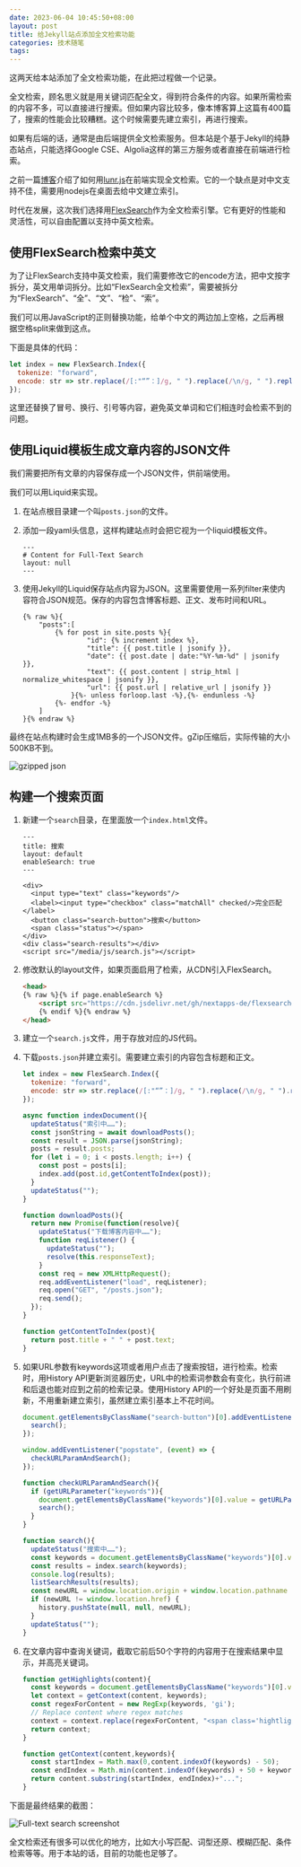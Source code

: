 ```yaml
---
date: 2023-06-04 10:45:50+08:00
layout: post
title: 给Jekyll站点添加全文检索功能
categories: 技术随笔
tags: 
---
```


这两天给本站添加了全文检索功能，在此把过程做一个记录。

全文检索，顾名思义就是用关键词匹配全文，得到符合条件的内容。如果所需检索的内容不多，可以直接进行搜索。但如果内容比较多，像本博客算上这篇有400篇了，搜索的性能会比较糟糕。这个时候需要先建立索引，再进行搜索。

如果有后端的话，通常是由后端提供全文检索服务。但本站是个基于Jekyll的纯静态站点，只能选择Google CSE、Algolia这样的第三方服务或者直接在前端进行检索。

之前一篇[博客](/frontend-full-text-search-for-ImageTrans-comics-translation-projects/)介绍了如何用[lunr.js](https://lunrjs.com/)在前端实现全文检索。它的一个缺点是对中文支持不佳，需要用nodejs在桌面去给中文建立索引。

时代在发展，这次我们选择用[FlexSearch](https://github.com/nextapps-de/flexsearch/)作为全文检索引擎。它有更好的性能和灵活性，可以自由配置以支持中英文检索。

## 使用FlexSearch检索中英文

为了让FlexSearch支持中英文检索，我们需要修改它的encode方法，把中文按字拆分，英文用单词拆分。比如“FlexSearch全文检索”，需要被拆分为“FlexSearch”、“全”、“文”、“检”、“索”。

我们可以用JavaScript的正则替换功能，给单个中文的两边加上空格，之后再根据空格split来做到这点。


下面是具体的代码：

```js
let index = new FlexSearch.Index({
  tokenize: "forward",
  encode: str => str.replace(/[:"“”：]/g, " ").replace(/\n/g, " ").replace(/([\u4e00-\u9fa5])/g, " $1 ").split(" ")
});
```

这里还替换了冒号、换行、引号等内容，避免英文单词和它们相连时会检索不到的问题。

## 使用Liquid模板生成文章内容的JSON文件

我们需要把所有文章的内容保存成一个JSON文件，供前端使用。

我们可以用Liquid来实现。

1. 在站点根目录建一个叫`posts.json`的文件。

2. 添加一段yaml头信息，这样构建站点时会把它视为一个liquid模板文件。

   ```
   ---
   # Content for Full-Text Search
   layout: null
   ---
   ```
   
3. 使用Jekyll的Liquid保存站点内容为JSON。这里需要使用一系列filter来使内容符合JSON规范。保存的内容包含博客标题、正文、发布时间和URL。

   ```
   {% raw %}{
       "posts":[
           {% for post in site.posts %}{
                   "id": {% increment index %},
                   "title": {{ post.title | jsonify }},
                   "date": {{ post.date | date:"%Y-%m-%d" | jsonify }},
                   "text": {{ post.content | strip_html | normalize_whitespace | jsonify }},
                   "url": {{ post.url | relative_url | jsonify }}
               }{%- unless forloop.last -%},{%- endunless -%}
           {%- endfor -%}
       ]
   }{% endraw %}
   ```
   
最终在站点构建时会生成1MB多的一个JSON文件。gZip压缩后，实际传输的大小500KB不到。

![gzipped json](/album/gzip.jpg)

## 构建一个搜索页面

1. 新建一个`search`目录，在里面放一个`index.html`文件。

   ```
   ---
   title: 搜索
   layout: default
   enableSearch: true
   ---
       
   <div>
     <input type="text" class="keywords"/>
     <label><input type="checkbox" class="matchAll" checked/>完全匹配</label>
     <button class="search-button">搜索</button>
     <span class="status"></span>
   </div>
   <div class="search-results"></div>
   <script src="/media/js/search.js"></script>

   ```

2. 修改默认的layout文件，如果页面启用了检索，从CDN引入FlexSearch。

   ```html
   <head>
   {% raw %}{% if page.enableSearch %}
       <script src="https://cdn.jsdelivr.net/gh/nextapps-de/flexsearch@0.7.31/dist/flexsearch.bundle.js"></script>
       {% endif %}{% endraw %}
   </head>
   ```
   
3. 建立一个`search.js`文件，用于存放对应的JS代码。

4. 下载`posts.json`并建立索引。需要建立索引的内容包含标题和正文。

   ```js
   let index = new FlexSearch.Index({
     tokenize: "forward",
     encode: str => str.replace(/[:"“”：]/g, " ").replace(/\n/g, " ").replace(/([\u4e00-\u9fa5])/g, " $1 ").split(" ")
   });

   async function indexDocument(){
     updateStatus("索引中……");
     const jsonString = await downloadPosts();
     const result = JSON.parse(jsonString);
     posts = result.posts;
     for (let i = 0; i < posts.length; i++) {
       const post = posts[i];
       index.add(post.id,getContentToIndex(post));
     }
     updateStatus("");
   }

   function downloadPosts(){
     return new Promise(function(resolve){
       updateStatus("下载博客内容中……");
       function reqListener() {
         updateStatus("");
         resolve(this.responseText);
       }
       const req = new XMLHttpRequest();
       req.addEventListener("load", reqListener);
       req.open("GET", "/posts.json");
       req.send();
     });
   }
   
   function getContentToIndex(post){
     return post.title + " " + post.text;
   }
   ```

5. 如果URL参数有keywords这项或者用户点击了搜索按钮，进行检索。检索时，用History API更新浏览器历史，URL中的检索词参数会有变化，执行前进和后退也能对应到之前的检索记录。使用History API的一个好处是页面不用刷新，不用重新建立索引，虽然建立索引基本上不花时间。

   ```js
   document.getElementsByClassName("search-button")[0].addEventListener("click",function(){
     search();
   });
   
   window.addEventListener("popstate", (event) => {
     checkURLParamAndSearch();
   });
   
   function checkURLParamAndSearch(){
     if (getURLParameter("keywords")){
       document.getElementsByClassName("keywords")[0].value = getURLParameter("keywords");
       search();
     }
   }
   
   function search(){
     updateStatus("搜索中……");
     const keywords = document.getElementsByClassName("keywords")[0].value;
     const results = index.search(keywords);
     console.log(results);
     listSearchResults(results);
     const newURL = window.location.origin + window.location.pathname + "?keywords=" + encodeURIComponent(keywords);
     if (newURL != window.location.href) {
       history.pushState(null, null, newURL);
     }
     updateStatus("");
   }
   ```

6. 在文章内容中查询关键词，截取它前后50个字符的内容用于在搜索结果中显示，并高亮关键词。

   ```js
   function getHighlights(content){
     const keywords = document.getElementsByClassName("keywords")[0].value;
     let context = getContext(content, keywords);
     const regexForContent = new RegExp(keywords, 'gi');
     // Replace content where regex matches
     context = context.replace(regexForContent, "<span class='hightlighted'>$&</span>");
     return context;
   }
   
   function getContext(content,keywords){
     const startIndex = Math.max(0,content.indexOf(keywords) - 50);
     const endIndex = Math.min(content.indexOf(keywords) + 50 + keywords.length, content.length);
     return content.substring(startIndex, endIndex)+"...";
   }
   ```

   
下面是最终结果的截图：

![Full-text search screenshot](/album/full-text-search.jpg)

全文检索还有很多可以优化的地方，比如大小写匹配、词型还原、模糊匹配、条件检索等等。用于本站的话，目前的功能也足够了。
